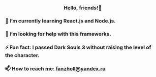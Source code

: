 ### <center>Hello, friends!👋</center>
### 🌱 I’m currently learning React.js and Node.js.
### 🤔 I’m looking for help with this frameworks.
### ⚡ Fun fact: I passed Dark Souls 3 without raising the level of the character.
### 📫 How to reach me: fanzholl@yandex.ru

<!--
**Fanzholl/Fanzholl** is a ✨ _special_ ✨ repository because its `README.md` (this file) appears on your GitHub profile.

Here are some ideas to get you started:

- 🔭 I’m currently working on ...
- 🌱 I’m currently learning ...
- 👯 I’m looking to collaborate on ...
- 🤔 I’m looking for help with ...
- 💬 Ask me about ...
- 📫 How to reach me: ...
- 😄 Pronouns: ...
- ⚡ Fun fact: ...
-->
